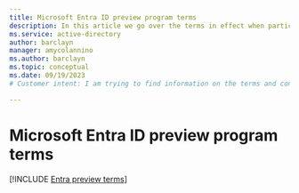 ```yaml
---
title: Microsoft Entra ID preview program terms
description: In this article we go over the terms in effect when participating in Microsoft Entra ID preview programs.
ms.service: active-directory
author: barclayn
manager: amycolannino
ms.author: barclayn
ms.topic: conceptual
ms.date: 09/19/2023
# Customer intent: I am trying to find information on the terms and conditions for Microsoft Entra ID preview programs.

---
```




# Microsoft Entra ID preview program terms 


[!INCLUDE [Entra preview terms](~/includes/licensing-preview-terms.md)]
